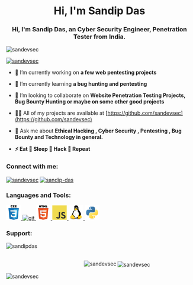 <!--
**sandevsec/sandevsec** is a ✨ _special_ ✨ repository because its `README.md` (this file) appears on your GitHub profile.

Here are some ideas to get you started:

- 🔭 I’m currently working on ... 
- 🌱 I’m currently learning ...
- 👯 I’m looking to collaborate on ...
- 🤔 I’m looking for help with ...
- 💬 Ask me about ...
- 📫 How to reach me: ...
- 😄 Pronouns: ...
- ⚡ Fun fact: ...  

<h1 align="center">Hi <img src="https://github.com/TheDudeThatCode/TheDudeThatCode/blob/master/Assets/Hi.gif" width="29px">, I'm Sandip Das</h1>
-->     
    

<h1 align="center">Hi, I'm Sandip Das</h1>
<h3 align="center">Hi, I'm Sandip Das, an Cyber Security Engineer, Penetration Tester from India.</h3>

<p align="left"> <img src="https://komarev.com/ghpvc/?username=sandevsec&label=Profile%20views&color=0e75b6&style=flat" alt="sandevsec" /> </p>

<p align="left"> <a href="https://twitter.com/sandevsec" target="blank"><img src="https://img.shields.io/twitter/follow/sandevsec?logo=twitter&style=for-the-badge" alt="sandevsec" /></a> </p>

- 🔭 I’m currently working on **a few web pentesting projects**

- 🌱 I’m currently learning **a bug hunting and pentesting**

- 👯 I’m looking to collaborate on **Website Penetration Testing Projects, Bug Bounty Hunting or maybe on some other good projects**

- 👨‍💻 All of my projects are available at [https://github.com/sandevsec](https://github.com/sandevsec)

- 💬 Ask me about **Ethical Hacking , Cyber Security , Pentesting , Bug Bounty and Technology in general.**

- **⚡ Eat 🔄 Sleep 🔄 Hack 🔄 Repeat** 

<h3 align="left">Connect with me:</h3>
<p align="left">
<a href="https://twitter.com/sandevsec" target="blank"><img align="center" src="https://raw.githubusercontent.com/rahuldkjain/github-profile-readme-generator/master/src/images/icons/Social/twitter.svg" alt="sandevsec" height="30" width="40" /></a>
<a href="https://linkedin.com/in/sandip-das" target="blank"><img align="center" src="https://raw.githubusercontent.com/rahuldkjain/github-profile-readme-generator/master/src/images/icons/Social/linked-in-alt.svg" alt="sandip-das" height="30" width="40" /></a>
</p>

<h3 align="left">Languages and Tools:</h3>
<p align="left"> <a href="https://www.w3schools.com/css/" target="_blank" rel="noreferrer"> <img src="https://raw.githubusercontent.com/devicons/devicon/master/icons/css3/css3-original-wordmark.svg" alt="css3" width="40" height="40"/> </a> <a href="https://git-scm.com/" target="_blank" rel="noreferrer"> <img src="https://www.vectorlogo.zone/logos/git-scm/git-scm-icon.svg" alt="git" width="40" height="40"/> </a> <a href="https://www.w3.org/html/" target="_blank" rel="noreferrer"> <img src="https://raw.githubusercontent.com/devicons/devicon/master/icons/html5/html5-original-wordmark.svg" alt="html5" width="40" height="40"/> </a> <a href="https://developer.mozilla.org/en-US/docs/Web/JavaScript" target="_blank" rel="noreferrer"> <img src="https://raw.githubusercontent.com/devicons/devicon/master/icons/javascript/javascript-original.svg" alt="javascript" width="40" height="40"/> </a> <a href="https://www.linux.org/" target="_blank" rel="noreferrer"> <img src="https://raw.githubusercontent.com/devicons/devicon/master/icons/linux/linux-original.svg" alt="linux" width="40" height="40"/> </a> <a href="https://www.python.org" target="_blank" rel="noreferrer"> <img src="https://raw.githubusercontent.com/devicons/devicon/master/icons/python/python-original.svg" alt="python" width="40" height="40"/> </a> </p>

<h3 align="left">Support:</h3>
<p><a href="https://www.buymeacoffee.com/sandipdas"> <img align="left" src="https://cdn.buymeacoffee.com/buttons/v2/default-yellow.png" height="50" width="210" alt="sandipdas" /></a></p><br><br>

<p><img align="left" src="https://github-readme-stats.vercel.app/api/top-langs?username=sandevsec&show_icons=true&locale=en&layout=compact" alt="sandevsec" /></p>

<p>&nbsp;<img align="center" src="https://github-readme-stats.vercel.app/api?username=sandevsec&show_icons=true&locale=en" alt="sandevsec" /></p>

<p><img align="center" src="https://github-readme-streak-stats.herokuapp.com/?user=sandevsec&" alt="sandevsec" /></p>
